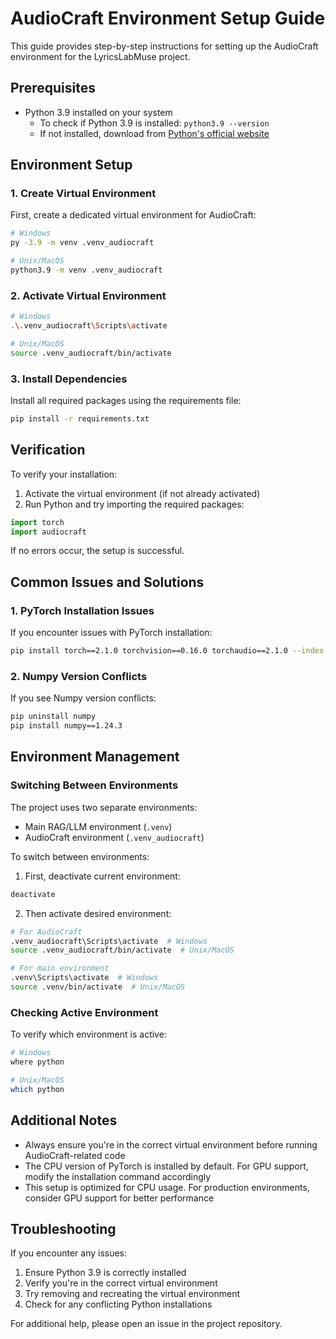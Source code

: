 # AudioCraft Environment Setup Guide

This guide provides step-by-step instructions for setting up the AudioCraft environment for the LyricsLabMuse project.

## Prerequisites

- Python 3.9 installed on your system
  - To check if Python 3.9 is installed: `python3.9 --version`
  - If not installed, download from [Python's official website](https://www.python.org/downloads/release/python-3913/)

## Environment Setup

### 1. Create Virtual Environment

First, create a dedicated virtual environment for AudioCraft:

```bash
# Windows
py -3.9 -m venv .venv_audiocraft

# Unix/MacOS
python3.9 -m venv .venv_audiocraft
```

### 2. Activate Virtual Environment

```bash
# Windows
.\.venv_audiocraft\Scripts\activate 

# Unix/MacOS
source .venv_audiocraft/bin/activate
```

### 3. Install Dependencies

Install all required packages using the requirements file:

```bash
pip install -r requirements.txt
```

## Verification

To verify your installation:

1. Activate the virtual environment (if not already activated)
2. Run Python and try importing the required packages:

```python
import torch
import audiocraft
```

If no errors occur, the setup is successful.

## Common Issues and Solutions

### 1. PyTorch Installation Issues
If you encounter issues with PyTorch installation:
```bash
pip install torch==2.1.0 torchvision==0.16.0 torchaudio==2.1.0 --index-url https://download.pytorch.org/whl/cpu
```

### 2. Numpy Version Conflicts
If you see Numpy version conflicts:
```bash
pip uninstall numpy
pip install numpy==1.24.3
```

## Environment Management

### Switching Between Environments

The project uses two separate environments:
- Main RAG/LLM environment (`.venv`)
- AudioCraft environment (`.venv_audiocraft`)

To switch between environments:

1. First, deactivate current environment:
```bash
deactivate
```

2. Then activate desired environment:
```bash
# For AudioCraft
.venv_audiocraft\Scripts\activate  # Windows
source .venv_audiocraft/bin/activate  # Unix/MacOS

# For main environment
.venv\Scripts\activate  # Windows
source .venv/bin/activate  # Unix/MacOS
```

### Checking Active Environment
To verify which environment is active:
```bash
# Windows
where python

# Unix/MacOS
which python
```

## Additional Notes

- Always ensure you're in the correct virtual environment before running AudioCraft-related code
- The CPU version of PyTorch is installed by default. For GPU support, modify the installation command accordingly
- This setup is optimized for CPU usage. For production environments, consider GPU support for better performance

## Troubleshooting

If you encounter any issues:
1. Ensure Python 3.9 is correctly installed
2. Verify you're in the correct virtual environment
3. Try removing and recreating the virtual environment
4. Check for any conflicting Python installations

For additional help, please open an issue in the project repository.